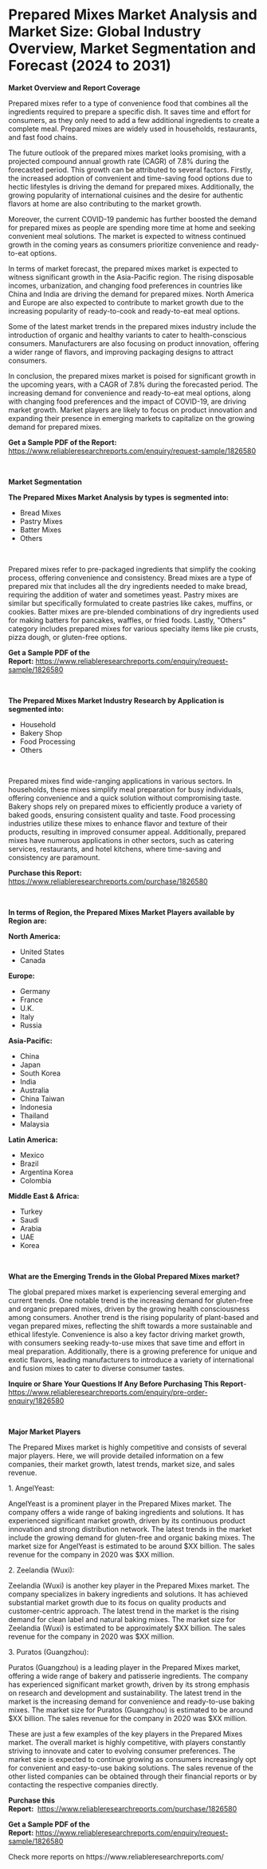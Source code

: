 <p><h1>Prepared Mixes Market Analysis and Market Size: Global Industry Overview, Market Segmentation and Forecast (2024 to 2031)</h1></p><p><strong>Market Overview and Report Coverage</strong></p>
<p><p>Prepared mixes refer to a type of convenience food that combines all the ingredients required to prepare a specific dish. It saves time and effort for consumers, as they only need to add a few additional ingredients to create a complete meal. Prepared mixes are widely used in households, restaurants, and fast food chains.</p><p>The future outlook of the prepared mixes market looks promising, with a projected compound annual growth rate (CAGR) of 7.8% during the forecasted period. This growth can be attributed to several factors. Firstly, the increased adoption of convenient and time-saving food options due to hectic lifestyles is driving the demand for prepared mixes. Additionally, the growing popularity of international cuisines and the desire for authentic flavors at home are also contributing to the market growth.</p><p>Moreover, the current COVID-19 pandemic has further boosted the demand for prepared mixes as people are spending more time at home and seeking convenient meal solutions. The market is expected to witness continued growth in the coming years as consumers prioritize convenience and ready-to-eat options.</p><p>In terms of market forecast, the prepared mixes market is expected to witness significant growth in the Asia-Pacific region. The rising disposable incomes, urbanization, and changing food preferences in countries like China and India are driving the demand for prepared mixes. North America and Europe are also expected to contribute to market growth due to the increasing popularity of ready-to-cook and ready-to-eat meal options.</p><p>Some of the latest market trends in the prepared mixes industry include the introduction of organic and healthy variants to cater to health-conscious consumers. Manufacturers are also focusing on product innovation, offering a wider range of flavors, and improving packaging designs to attract consumers.</p><p>In conclusion, the prepared mixes market is poised for significant growth in the upcoming years, with a CAGR of 7.8% during the forecasted period. The increasing demand for convenience and ready-to-eat meal options, along with changing food preferences and the impact of COVID-19, are driving market growth. Market players are likely to focus on product innovation and expanding their presence in emerging markets to capitalize on the growing demand for prepared mixes.</p></p>
<p><strong>Get a Sample PDF of the Report:</strong> <a href="https://www.reliableresearchreports.com/enquiry/request-sample/1826580">https://www.reliableresearchreports.com/enquiry/request-sample/1826580</a></p>
<p>&nbsp;</p>
<p><strong>Market Segmentation</strong></p>
<p><strong>The Prepared Mixes Market Analysis by types is segmented into:</strong></p>
<p><ul><li>Bread Mixes</li><li>Pastry Mixes</li><li>Batter Mixes</li><li>Others</li></ul></p>
<p>&nbsp;</p>
<p><p>Prepared mixes refer to pre-packaged ingredients that simplify the cooking process, offering convenience and consistency. Bread mixes are a type of prepared mix that includes all the dry ingredients needed to make bread, requiring the addition of water and sometimes yeast. Pastry mixes are similar but specifically formulated to create pastries like cakes, muffins, or cookies. Batter mixes are pre-blended combinations of dry ingredients used for making batters for pancakes, waffles, or fried foods. Lastly, "Others" category includes prepared mixes for various specialty items like pie crusts, pizza dough, or gluten-free options.</p></p>
<p><strong>Get a Sample PDF of the Report:</strong>&nbsp;<a href="https://www.reliableresearchreports.com/enquiry/request-sample/1826580">https://www.reliableresearchreports.com/enquiry/request-sample/1826580</a></p>
<p>&nbsp;</p>
<p><strong>The Prepared Mixes Market Industry Research by Application is segmented into:</strong></p>
<p><ul><li>Household</li><li>Bakery Shop</li><li>Food Processing</li><li>Others</li></ul></p>
<p>&nbsp;</p>
<p><p>Prepared mixes find wide-ranging applications in various sectors. In households, these mixes simplify meal preparation for busy individuals, offering convenience and a quick solution without compromising taste. Bakery shops rely on prepared mixes to efficiently produce a variety of baked goods, ensuring consistent quality and taste. Food processing industries utilize these mixes to enhance flavor and texture of their products, resulting in improved consumer appeal. Additionally, prepared mixes have numerous applications in other sectors, such as catering services, restaurants, and hotel kitchens, where time-saving and consistency are paramount.</p></p>
<p><strong>Purchase this Report:</strong>&nbsp; <a href="https://www.reliableresearchreports.com/purchase/1826580">https://www.reliableresearchreports.com/purchase/1826580</a></p>
<p>&nbsp;</p>
<p><strong>In terms of Region, the Prepared Mixes Market Players available by Region are:</strong></p>
<p>
    <p> <strong> North America: </strong>
        <ul>
            <li>United States</li>
            <li>Canada</li>
        </ul>
        </p> 
    <p> <strong> Europe: </strong>
        <ul>
            <li>Germany</li>
            <li>France</li>
            <li>U.K.</li>
            <li>Italy</li>
            <li>Russia</li>
        </ul>
        </p> 
    <p> <strong> Asia-Pacific: </strong>
        <ul>
            <li>China</li>
            <li>Japan</li>
            <li>South Korea</li>
            <li>India</li>
            <li>Australia</li>
            <li>China Taiwan</li>
            <li>Indonesia</li>
            <li>Thailand</li>
            <li>Malaysia</li>
        </ul>
        </p> 
    <p> <strong> Latin America: </strong>
        <ul>
            <li>Mexico</li>
            <li>Brazil</li>
            <li>Argentina Korea</li>
            <li>Colombia</li>
        </ul>
        </p> 
    <p> <strong> Middle East & Africa: </strong>
        <ul>
            <li>Turkey</li>
            <li>Saudi</li>
            <li>Arabia</li>
            <li>UAE</li>
            <li>Korea</li>
        </ul>
    </p>
    </p>
<p>&nbsp;</p>
<p><strong>What are the Emerging Trends in the Global Prepared Mixes market?</strong></p>
<p><p>The global prepared mixes market is experiencing several emerging and current trends. One notable trend is the increasing demand for gluten-free and organic prepared mixes, driven by the growing health consciousness among consumers. Another trend is the rising popularity of plant-based and vegan prepared mixes, reflecting the shift towards a more sustainable and ethical lifestyle. Convenience is also a key factor driving market growth, with consumers seeking ready-to-use mixes that save time and effort in meal preparation. Additionally, there is a growing preference for unique and exotic flavors, leading manufacturers to introduce a variety of international and fusion mixes to cater to diverse consumer tastes.</p></p>
<p><strong>Inquire or Share Your Questions If Any Before Purchasing This Report</strong>- <a href="https://www.reliableresearchreports.com/enquiry/pre-order-enquiry/1826580">https://www.reliableresearchreports.com/enquiry/pre-order-enquiry/1826580</a></p>
<p>&nbsp;</p>
<p><strong>Major Market Players</strong></p>
<p><p>The Prepared Mixes market is highly competitive and consists of several major players. Here, we will provide detailed information on a few companies, their market growth, latest trends, market size, and sales revenue.</p><p>1. AngelYeast:</p><p>AngelYeast is a prominent player in the Prepared Mixes market. The company offers a wide range of baking ingredients and solutions. It has experienced significant market growth, driven by its continuous product innovation and strong distribution network. The latest trends in the market include the growing demand for gluten-free and organic baking mixes. The market size for AngelYeast is estimated to be around $XX billion. The sales revenue for the company in 2020 was $XX million.</p><p>2. Zeelandia (Wuxi):</p><p>Zeelandia (Wuxi) is another key player in the Prepared Mixes market. The company specializes in bakery ingredients and solutions. It has achieved substantial market growth due to its focus on quality products and customer-centric approach. The latest trend in the market is the rising demand for clean label and natural baking mixes. The market size for Zeelandia (Wuxi) is estimated to be approximately $XX billion. The sales revenue for the company in 2020 was $XX million.</p><p>3. Puratos (Guangzhou):</p><p>Puratos (Guangzhou) is a leading player in the Prepared Mixes market, offering a wide range of bakery and patisserie ingredients. The company has experienced significant market growth, driven by its strong emphasis on research and development and sustainability. The latest trend in the market is the increasing demand for convenience and ready-to-use baking mixes. The market size for Puratos (Guangzhou) is estimated to be around $XX billion. The sales revenue for the company in 2020 was $XX million.</p><p>These are just a few examples of the key players in the Prepared Mixes market. The overall market is highly competitive, with players constantly striving to innovate and cater to evolving consumer preferences. The market size is expected to continue growing as consumers increasingly opt for convenient and easy-to-use baking solutions. The sales revenue of the other listed companies can be obtained through their financial reports or by contacting the respective companies directly.</p></p>
<p><strong>Purchase this Report:</strong>&nbsp;&nbsp;<a href="https://www.reliableresearchreports.com/purchase/1826580">https://www.reliableresearchreports.com/purchase/1826580</a></p>
<p></p>
<p><strong>Get a Sample PDF of the Report:</strong>&nbsp;<a href="https://www.reliableresearchreports.com/enquiry/request-sample/1826580">https://www.reliableresearchreports.com/enquiry/request-sample/1826580</a></p>
<p>Check more reports on https://www.reliableresearchreports.com/</p>
